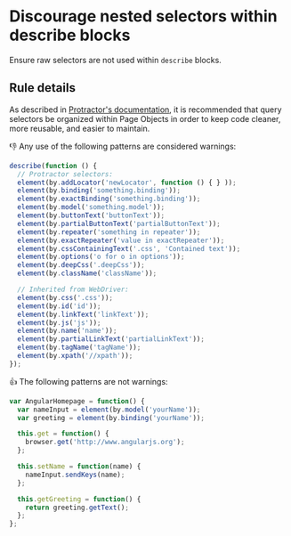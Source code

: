 # Discourage nested selectors within describe blocks

Ensure raw selectors are not used within `describe` blocks.

## Rule details

As described in [Protractor's documentation](https://github.com/angular/protractor/blob/master/docs/page-objects.md), it is recommended that query selectors be organized within Page Objects in order to keep code cleaner, more reusable, and easier to maintain.

:thumbsdown: Any use of the following patterns are considered warnings:

```js
describe(function () {
  // Protractor selectors:
  element(by.addLocator('newLocator', function () { } ));
  element(by.binding('something.binding'));
  element(by.exactBinding('something.binding'));
  element(by.model('something.model'));
  element(by.buttonText('buttonText'));
  element(by.partialButtonText('partialButtonText'));
  element(by.repeater('something in repeater'));
  element(by.exactRepeater('value in exactRepeater'));
  element(by.cssContainingText('.css', 'Contained text'));
  element(by.options('o for o in options'));
  element(by.deepCss('.deepCss'));
  element(by.className('className'));

  // Inherited from WebDriver:
  element(by.css('.css'));
  element(by.id('id'));
  element(by.linkText('linkText'));
  element(by.js('js'));
  element(by.name('name'));
  element(by.partialLinkText('partialLinkText'));
  element(by.tagName('tagName'));
  element(by.xpath('//xpath'));
});
```

:thumbsup: The following patterns are not warnings:

```js
var AngularHomepage = function() {
  var nameInput = element(by.model('yourName'));
  var greeting = element(by.binding('yourName'));

  this.get = function() {
    browser.get('http://www.angularjs.org');
  };

  this.setName = function(name) {
    nameInput.sendKeys(name);
  };

  this.getGreeting = function() {
    return greeting.getText();
  };
};
```
